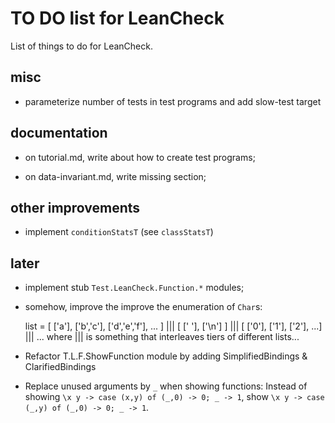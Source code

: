 TO DO list for LeanCheck
========================

List of things to do for LeanCheck.


misc
----

* parameterize number of tests in test programs and add slow-test target


documentation
-------------

* on tutorial.md, write about how to create test programs;

* on data-invariant.md, write missing section;


other improvements
------------------

* implement `conditionStatsT` (see `classStatsT`)


later
-----

* implement stub `Test.LeanCheck.Function.*` modules;

* somehow, improve the improve the enumeration of `Char`s:

   list = [ ['a'], ['b','c'], ['d','e','f'], ... ]
      ||| [ [' '], ['\n'] ]
      ||| [ ['0'], ['1'], ['2'], ...]
      ||| ...
     where
     ||| is something that interleaves tiers of different lists...

* Refactor T.L.F.ShowFunction module by adding SimplifiedBindings &
  ClarifiedBindings

* Replace unused arguments by `_` when showing functions:
  Instead of showing `\x y -> case (x,y) of (_,0) -> 0; _ -> 1`,
  show               `\x y -> case (_,y) of (_,0) -> 0; _ -> 1`.
